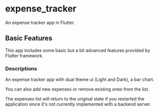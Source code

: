 # expense_tracker

An expense tracker app in Flutter.

## Basic Features

This app includes some basic but a bit advanced features provided by Flutter framework.

### Descriptions

An expense tracker app with dual theme ui (Light and Dark), a bar chart. 

You can also add new expenses or remove existing ones from the list.

The expenses list will return to the original state if you restarted the application since it's not currently implemented with a backend server.
